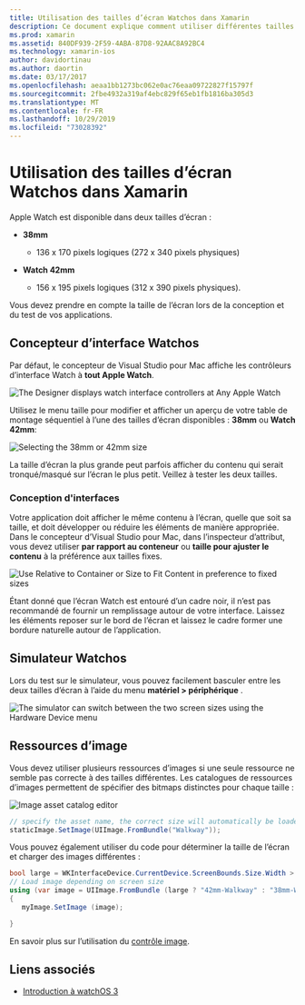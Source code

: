 ```yaml
---
title: Utilisation des tailles d’écran Watchos dans Xamarin
description: Ce document explique comment utiliser différentes tailles d’écran Watchos. Il décrit le concepteur d’interface Watchos, le simulateur Watchos et les ressources d’image.
ms.prod: xamarin
ms.assetid: 840DF939-2F59-4ABA-87D8-92AAC8A92BC4
ms.technology: xamarin-ios
author: davidortinau
ms.author: daortin
ms.date: 03/17/2017
ms.openlocfilehash: aeaa1bb1273bc062e0ac76eaa09722827f15797f
ms.sourcegitcommit: 2fbe4932a319af4ebc829f65eb1fb1816ba305d3
ms.translationtype: MT
ms.contentlocale: fr-FR
ms.lasthandoff: 10/29/2019
ms.locfileid: "73028392"
---
```

# <a name="working-with-watchos-screen-sizes-in-xamarin"></a>Utilisation des tailles d’écran Watchos dans Xamarin

Apple Watch est disponible dans deux tailles d’écran :

- **38mm**
  - 136 x 170 pixels logiques (272 x 340 pixels physiques)

- **Watch 42mm**
  - 156 x 195 pixels logiques (312 x 390 pixels physiques).

Vous devez prendre en compte la taille de l’écran lors de la conception et du test de vos applications.

## <a name="watchos-interface-designer"></a>Concepteur d’interface Watchos

Par défaut, le concepteur de Visual Studio pour Mac affiche les contrôleurs d’interface Watch à **tout Apple Watch**.

![](screen-sizes-images/screen-any-sml.png "The Designer displays watch interface controllers at Any Apple Watch")

Utilisez le menu taille pour modifier et afficher un aperçu de votre table de montage séquentiel à l’une des tailles d’écran disponibles : **38mm** ou **Watch 42mm**:

![](screen-sizes-images/screen-menu-sml.png "Selecting the 38mm or 42mm size")

La taille d’écran la plus grande peut parfois afficher du contenu qui serait tronqué/masqué sur l’écran le plus petit.
Veillez à tester les deux tailles.

### <a name="interface-design"></a>Conception d'interfaces

Votre application doit afficher le même contenu à l’écran, quelle que soit sa taille, et doit développer ou réduire les éléments de manière appropriée. Dans le concepteur d’Visual Studio pour Mac, dans l’inspecteur d’attribut, vous devez utiliser **par rapport au conteneur** ou **taille pour ajuster le contenu** à la préférence aux tailles fixes.

![](screen-sizes-images/sizeattributepanel-sml.png "Use Relative to Container or Size to Fit Content in preference to fixed sizes")

Étant donné que l’écran Watch est entouré d’un cadre noir, il n’est pas recommandé de fournir un remplissage autour de votre interface. Laissez les éléments reposer sur le bord de l’écran et laissez le cadre former une bordure naturelle autour de l’application.

## <a name="watchos-simulator"></a>Simulateur Watchos

Lors du test sur le simulateur, vous pouvez facilement basculer entre les deux tailles d’écran à l’aide du menu **matériel > périphérique** .

![](screen-sizes-images/simulator.png "The simulator can switch between the two screen sizes using the Hardware Device menu")

## <a name="image-resources"></a>Ressources d’image

Vous devez utiliser plusieurs ressources d’images si une seule ressource ne semble pas correcte à des tailles différentes. Les catalogues de ressources d’images permettent de spécifier des bitmaps distinctes pour chaque taille :

![](screen-sizes-images/images-xcassets.png "Image asset catalog editor")

```csharp
// specify the asset name, the correct size will automatically be loaded
staticImage.SetImage(UIImage.FromBundle("Walkway"));
```

Vous pouvez également utiliser du code pour déterminer la taille de l’écran et charger des images différentes :

```csharp
bool large = WKInterfaceDevice.CurrentDevice.ScreenBounds.Size.Width > 136.0;
// Load image depending on screen size
using (var image = UIImage.FromBundle (large ? "42mm-Walkway" : "38mm-Walkway"))
{
   myImage.SetImage (image);

}
```

En savoir plus sur l’utilisation du [contrôle image](~/ios/watchos/user-interface/image.md).

## <a name="related-links"></a>Liens associés

- [Introduction à watchOS 3](~/ios/watchos/platform/introduction-to-watchos3/index.md)
